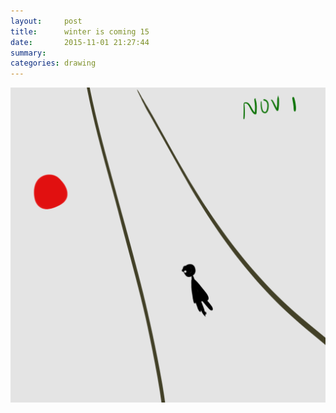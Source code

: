 ```yaml
---
layout:     post
title:      winter is coming 15
date:       2015-11-01 21:27:44
summary:    
categories: drawing
---
```

![winter is coming 15](/images/diary/winter-is-coming-15.png "and paper not ready...")
